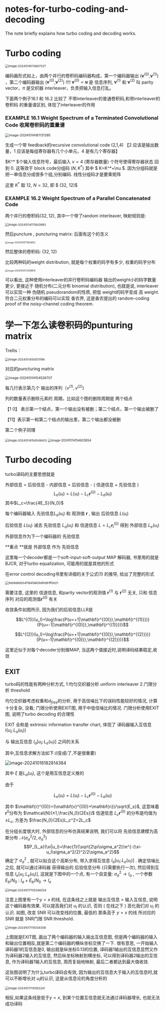# notes-for-turbo-coding-and-decoding
The note briefly explains how turbo coding and decoding works.


# Turbo coding

<img src="./image-20241016174607227.png" alt="image-20241016174607227" style="zoom:67%;" />

编码器形式如上，由两个并行的卷积码编码器构成，第一个编码器输出 ($\mathbf{v}^{(0)}$,$\mathbf{v}^{(1)}$) ，第二个编码器输出 ($\mathbf{v}^{(0)}$,$\mathbf{v}^{(2)}$) !!!! $\mathbf{v}^{(0)}=\mathbf{u}$ 是 信息序列,  $\mathbf{v}^{(1)}$ 和 $\mathbf{v}^{(2)}$ 叫 parity vector，$\pi$ 是交织器 interleaver，负责把输入信息打乱。

下面两个例子16.1 和 16.2 比较了 不带interleaver的普通卷积码,和带interleaver的卷积码 的重量谱区别, 体现了interleaver的作用

### EXAMPLE 16.1  Weight Spectrum of a Terminated Convolutional Code 收尾卷积码的重量谱

<img src="./image-20241014161131395.png" alt="image-20241014161131395" style="zoom:77%;" />

生成一个带 feedback的recursive convolutional code (2,1,4) 【2 应该是输出数量，1 应该是每组寄存器有几个小单元，4 是有几个寄存器】

$K^* $个输入信息符号，最后输入 $\nu=4$ (寄存器数量) 个符号使得寄存器状态 回到 0. 这等效于 block code分组码 $(N,K^*)$ 其中 $ K=K^*+\nu $. 因为分组码就是 把一串信息分成很多个组,分别编码. 线性分组码才是要乘矩阵

这里 $K^*$ 取 $12$, $N=32$, 即 $ (32, 12)$



### EXAMPLE 16.2  Weight Spectrum of a Parallel Concatenated Code

两个并行的卷积码$(32,12)$, 其中一个带了random interleaver, 映射规则是:

<img src="./image-20241014171843983.png" alt="image-20241014171843983" style="zoom:67%;" />

然后puncture , puncturing matrix: 后面有这个的含义

<img src="./image-20241014171924652.png" alt="image-20241014171924652" style="zoom:50%;" />

然后整体的卷积码: $(32,12)$

比较两种码的weight distribution, 就是每个权重的码字有多少, 权重的码字分布

<img src="./image-20241014172056610.png" alt="image-20241014172056610" style="zoom:50%;" />



可以看出, 这种使用interleaver的并行卷积码编码器 输出的weight小的码字数量 更少, 更接近于 随机分布(二元分布 binomial distribution), 也就是说, interleaver 可以实现一种 伪随机 pseudorandom的性质, 把低 weight的码字变成 高 weight. 符合二元权重分布的编码可以实现 香农界, 这是香农提出的 random-coding proof of the noisy-channel coding theorem.


# 学一下怎么读卷积码的punturing matrix

Trellis：

<img src="./image-20241014154511196.png" alt="image-20241014154511196" style="zoom:67%;" />

对应的puncturing matrix

<img src="./image-20241014154526707.png" alt="image-20241014154526707" style="zoom:77%;" />

每几行表示第几个 输出的序列（$v^{(1)},v^{(2)}$)

列的数量表示删除元素的 周期，比如这个图的删除周期是 两个结点

【1 0】 表示第一个结点，第一个输出没有被删；第二个结点，第一个输出被删了

【11】表示第一和第二个结点的输出里，第二个输出都没被删

第二个例子同理

<img src="./image-20241014154549403.png" alt="image-20241014154549403" style="zoom:67%;" />

<img src="./image-20241014154603854.png" alt="image-20241014154603854" style="zoom:70%;" />


# Turbo decoding

turbo译码的主要思想就是

外部信息 = 后验信息 - 内部信息 = 后验信息 - ( 信道信息 + 先验信息 )
$$L_e(u_l)=L(u_l)-L_c\mathbf{r}^{(0)}-L_a(u_l)$$
其中$L_c=\frac{4E_S}{N_0}$

每个编码器输入 先验信息$L_a(u_l)$ 和 观测值 $\mathbf{r}$ , 输出 后验信息 $L(u_l)$

 后验信息 $L(u_l)$ 减去 先验信息 $L_a(u_l)$ 和 信道信息 $L=L_c \mathbf{r}^{(0)}_l$ 得到 外部信息 $L_e(u_l)$

外部信息作为下一个编码器的 先验信息

**重点 **就是 外部信息 作为 先验信息

这里每一个decoder都是一个soft-input-soft-output MAP 解码器, 书里用的就是BJCR, 对于turbo equalization, 可能用的就是其他的形式

在error control decoding书里有详细的关于公式(1) 的推导, 给出了完整的形式

<img src="./5eb9d6d004f184fa805d91d91ff0e21.jpg" alt="5eb9d6d004f184fa805d91d91ff0e21" style="zoom:67%;" />

需要注意, 这里的 信道信息, 和parity vector的观测值 $\mathbf{r}^{(1)}$ 与 $\mathbf{r}^{(2)}$ 无关, 只和 信息序列 对应的观测值$\mathbf{r}^{(0)}$ 有关

收敛条件如图所示, 因为我们的后验信息LLR是

$$L^{(1)}(u_l)=\log\frac{P(u=+1|\mathbf{r^{(0)}},\mathbf{r^{(1)}})}{P(u=-1|\mathbf{r^{(0)}},\mathbf{r^{(1)}})}$$

$$L^{(2)}(u_l)=\log\frac{P(u=+1|\mathbf{r^{(0)}},\mathbf{r^{(2)}})}{P(u=-1|\mathbf{r^{(0)}},\mathbf{r^{(2)}})}$$

这里近似于对每个decoder分别做MAP, 当这两个值接近时,说明译码结果稳定,收敛

## EXIT

turbo码的性能有两种分析方式, 1:均匀交织器分析 uniform interleaver 2.门限分析 threshold

均匀交织器考虑权重和$d_{free}$的分析, 用于高信噪比下的误码性能较好的情况, 计算十分复杂, 没看; 门限分析使用EXIT图, 用于中低信噪比的情况. 门限分析使用EXIT图, 说明了turbo decoding 的合理性

EXIT 全称是 extrinsic information transfer chart, 体现了 译码器输入互信息 $I\left(u_l;L_a\left(u_l\right)\right)$ 

与 输出互信息 $I_a\left[u_l;L_e\left(u_l\right)\right]$ 之间的关系

其中,互信息求解方法如下:(l变成i了,不是很重要)

<img src="./image-20241016182814384.png" alt="image-20241016182814384" style="zoom87%;" />

其中 $\xi$ 是$L_a(u_l)$, 这个是用互信息定义推的

由于

$$ L_e(u_l)=L(u_l)-L_c\mathbf{r}^{(0)}-L_a(u_l) $$

其中 $\mathbf{r}^{(0)}=(\mathbf{v}^{(0)}+\mathbf{n})/\sqrt{E_s}$, 这意味着$\mathbf{r}^{0}$分布为 $\mathcal{N}(±1,\frac{N_0}{2Es})$ 信道信息 $L_c\mathbf{r}^{(0)}$ 的分布是均值为 $±L_c$, 方差为 $\frac{N_0}{2Es}L_c^2=2L_c$

在分组长度很大时, 外部信息的分布仿真结果说明, 我们可以将 先验信息建模为高斯分布 $\mathcal{N}(\sigma_a^2/2,\sigma_a^2)$
$$P_{L_a}(\xi|u_l)=\frac{1}{\sqrt{2\pi\sigma_a^2}}e^{-(\xi-u_l\sigma_a^2/2)^2/2\sigma_a^2}$$
确定了 $\sigma_a^2$ ,  就可以拟合这个高斯分布, 带入求得互信息 $I_a\left[u_l;L_e\left(u_l\right)\right]$ . 确定信噪比之后, 就可以通过译码器 获得输出的 后验信息分布 (只需要执行一次), 然后得到互信息  $I_e\left[u_l;L_e\left(u_l\right)\right]$, 这就是下图中的一个点, 有一个自变量: $\sigma_a^2 \rightarrow I_a$ ,  一个参数$E_b/N_0$ :  $I_a+E_b/N_0 \rightarrow I_e$

<img src="./image-20241017105346254.png" alt="image-20241017105346254" style="zoom:67%;" />

注意上图里有一个$y=x$ 的线, 在这条线之上就是 输出互信息 > 输入互信息, 说明这个编码器有效果, 可以提高我们对 $u_l$ 的认识, 否则 ( 在线之下 ) 恶化我们对 $u_l$ 的认识. 如图, 改变 SNR 可以改变线的位置, 最低的 那条高于 $y=x$ 的线 所对应的SNR 就是 SNR门限 SNR threshold.

<img src="./image-20241017110034308.png" alt="image-20241017110034308" style="zoom:67%;" />

上图就是EXIT图, 画出了两个编码器的输入输出互信息图, 但是两个编码器的输入和输出位置相反,就是第二个编码器的横纵坐标交换了一下. 很有意思, 一开始输入译码器1的互信息是0, 输出就是纵坐标0.13的位置, 译码器1输出的互信息显然又作为译码器2输入的互信息, 然后纵坐标映射到横坐标, 可以得到译码器2输出的互信息, 作为译码器1输入的互信息, 周而复始地映射, 最后二者都达到最大值收敛.

这张图说明了为什么turbo译码会有效, 因为输出的互信息大于输入的互信息时,就可以不断增长对 $u_l$的认识, 这是从信息论的角度分析的

<img src="./image-20241017110552241.png" alt="image-20241017110552241" style="zoom:67%;" />

相反,如果这条线是低于$y=x$, 到某个位置互信息就无法通过译码器增长, 也就无法成功译码
